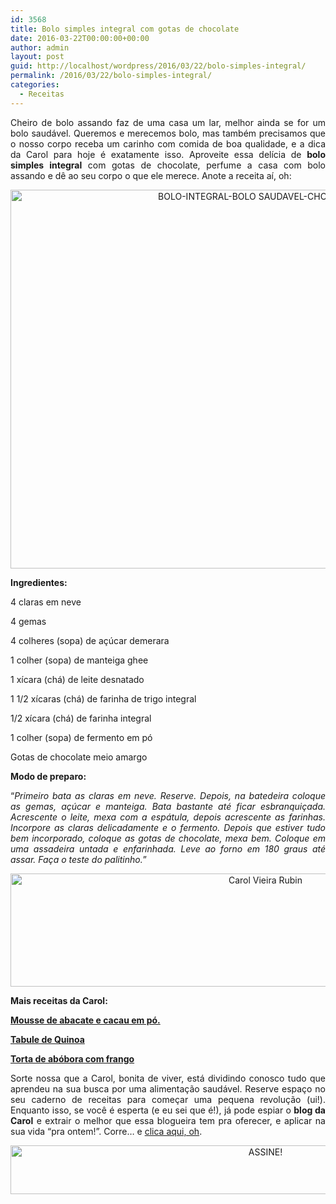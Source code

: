 ```yaml
---
id: 3568
title: Bolo simples integral com gotas de chocolate
date: 2016-03-22T00:00:00+00:00
author: admin
layout: post
guid: http://localhost/wordpress/2016/03/22/bolo-simples-integral/
permalink: /2016/03/22/bolo-simples-integral/
categories:
  - Receitas
---
```

<p align="justify">
  Cheiro de bolo assando faz de uma casa um lar, melhor ainda se for um bolo saudável. Queremos e merecemos bolo, mas também precisamos que o nosso corpo receba um carinho com comida de boa qualidade, e a dica da Carol para hoje é exatamente isso. Aproveite essa delícia de <strong>bolo simples integral</strong> com gotas de chocolate, perfume a casa com bolo assando e dê ao seu corpo o que ele merece. Anote a receita aí, oh:
</p>

<p align="center">
  <img class="alignnone size-full wp-image-12149" src="http://www.trololodemulher.com.br/blog/wp-content/uploads/2016/03/BOLO-INTEGRAL-BOLO-SAUDAVEL-CHOCOLATE2.jpg" alt="BOLO-INTEGRAL-BOLO SAUDAVEL-CHOCOLATE[2]" width="800" height="606" />
</p>

<p align="justify">
  <strong>Ingredientes:</strong>
</p>

<p align="justify">
  4 claras em neve
</p>

<p align="justify">
  4 gemas
</p>

<p align="justify">
  4 colheres (sopa) de açúcar demerara
</p>

<p align="justify">
  1 colher (sopa) de manteiga ghee
</p>

<p align="justify">
  1 xícara (chá) de leite desnatado
</p>

<p align="justify">
  1 1/2 xícaras (chá) de farinha de trigo integral
</p>

<p align="justify">
  1/2 xícara (chá) de farinha integral
</p>

<p align="justify">
  1 colher (sopa) de fermento em pó
</p>

<p align="justify">
  Gotas de chocolate meio amargo
</p>

<p align="justify">
  <strong>Modo de preparo:</strong>
</p>

<p style="text-align: justify;" align="justify">
  “<em>Primeiro bata as claras em neve. Reserve. Depois, na batedeira coloque as gemas, açúcar e manteiga. Bata bastante até ficar esbranquiçada. Acrescente o leite, mexa com a espátula, depois acrescente as farinhas. Incorpore as claras delicadamente e o fermento. Depois que estiver tudo bem incorporado, coloque as gotas de chocolate, mexa bem. Coloque em uma assadeira untada e enfarinhada. Leve ao forno em 180 graus até assar. Faça o teste do palitinho.</em>”
</p>

<p align="center">
  <img class="alignnone size-full wp-image-11789" src="http://www.trololodemulher.com.br/blog/wp-content/uploads/2016/01/Carol-Vieira-Rubin.jpg" alt="Carol Vieira Rubin" width="800" height="181" />
</p>

<p align="justify">
  <strong>Mais receitas da Carol:</strong>
</p>

<p align="justify">
  <strong><a href="http://www.belezacorpoecia.com/mousse-abacate-cacau-em-po/" target="_blank">Mousse de abacate e cacau em pó.</a></strong>
</p>

<p align="justify">
  <strong><a href="http://www.belezacorpoecia.com/receita-tabule-quinoa-saudavel/" target="_blank">Tabule de Quinoa</a></strong>
</p>

<p align="justify">
  <strong><a href="http://www.belezacorpoecia.com/torta-de-abobora-frango/" target="_blank">Torta de abóbora com frango</a></strong>
</p>

<p align="justify">
  Sorte nossa que a Carol, bonita de viver, está dividindo conosco tudo que aprendeu na sua busca por uma alimentação saudável. Reserve espaço no seu caderno de receitas para começar uma pequena revolução (ui!). Enquanto isso, se você é esperta (e eu sei que é!), já pode espiar o <strong>blog da Carol</strong> e extrair o melhor que essa blogueira tem pra oferecer, e aplicar na sua vida “pra ontem!”. Corre… e <a href="http://mundocarolvieira.blogspot.com.br/" target="_blank">clica aqui, oh</a>.
</p>

<p align="center">
  <a href="http://feedburner.google.com/fb/a/mailverify?uri=blogBichaFemea&loc=en_US" target="_blank"><img class="alignnone size-full wp-image-10439" src="http://www.trololodemulher.com.br/blog/wp-content/uploads/2014/09/ASSINE.png" alt="ASSINE!" width="800" height="78" /></a>
</p>

<p align="justify">